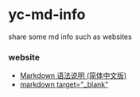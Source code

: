 yc-md-info
==========

share some md info such as websites


### website

+  [Markdown 语法说明 (简体中文版)](http://wowubuntu.com/markdown)
+  [markdown target="_blank"](http://stackoverflow.com/questions/4425198/markdown-target-blank)
